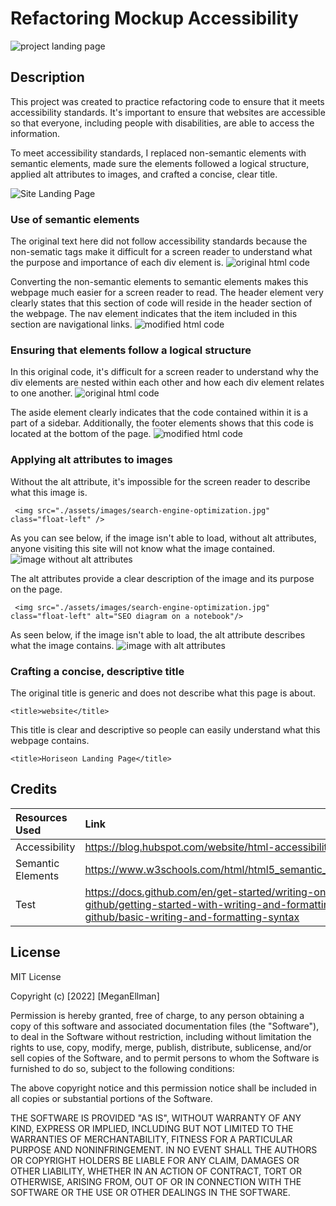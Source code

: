 # Refactoring Mockup Accessibility
![project landing page](/assets/images/mockup-page-screenshot.png)

## Description
This project was created to practice refactoring code to ensure that it meets accessibility standards. It's important to ensure that websites are accessible so that everyone, including people with disabilities, are able to access the information. 

To meet accessibility standards, I replaced non-semantic elements with semantic elements, made sure the elements followed a logical structure, applied alt attributes to images, and crafted a concise, clear title.

![Site Landing Page](https://megellman.github.io/refactoring-mockup-accessibility/)

### Use of semantic elements
The original text here did not follow accessibility standards because the non-sematic tags make it difficult for a screen reader to understand what the purpose and importance of each div element is. 
![original html code](/assets/images/semantic-original.png)

Converting the non-semantic elements to semantic elements makes this webpage much easier for a screen reader to read. The header element very clearly states that this section of code will reside in the header section of the webpage. The nav element indicates that the item included in this section are navigational links.
![modified html code](/assets/images/semantic-modified.png)

### Ensuring that elements follow a logical structure
In this original code, it's difficult for a screen reader to understand why the div elements are nested within each other and how each div element relates to one another. 
![original html code](/assets/images/logical-structure-original.png)

The aside element clearly indicates that the code contained within it is a part of a sidebar. Additionally, the footer elements shows that this code is located at the bottom of the page. 
![modified html code](/assets/images/logical-structure-modified.png)

### Applying alt attributes to images
Without the alt attribute, it's impossible for the screen reader to describe what this image is. 
```
 <img src="./assets/images/search-engine-optimization.jpg" class="float-left" />
 ```
As you can see below, if the image isn't able to load, without alt attributes, anyone visiting this site will not know what the image contained.
![image without alt attributes](/assets/images/image-without-alt.png)

The alt attributes provide a clear description of the image and its purpose on the page.
```
 <img src="./assets/images/search-engine-optimization.jpg" class="float-left" alt="SEO diagram on a notebook"/>
```
 As seen below, if the image isn't able to load, the alt attribute describes what the image contains.
![image with alt attributes](/assets/images/image-with-alt.png)

### Crafting a concise, descriptive title
The original title is generic and does not describe what this page is about.
```
<title>website</title>
```

This title is clear and descriptive so people can easily understand what this webpage contains.
```
<title>Horiseon Landing Page</title>
```

## Credits
|Resources Used| Link |
|:------|:-----|
|Accessibility| https://blog.hubspot.com/website/html-accessibility|
|Semantic Elements|https://www.w3schools.com/html/html5_semantic_elements.asp|
|Test|https://docs.github.com/en/get-started/writing-on-github/getting-started-with-writing-and-formatting-on-github/basic-writing-and-formatting-syntax|

## License
MIT License

Copyright (c) [2022] [MeganEllman]

Permission is hereby granted, free of charge, to any person obtaining a copy
of this software and associated documentation files (the "Software"), to deal
in the Software without restriction, including without limitation the rights
to use, copy, modify, merge, publish, distribute, sublicense, and/or sell
copies of the Software, and to permit persons to whom the Software is
furnished to do so, subject to the following conditions:

The above copyright notice and this permission notice shall be included in all
copies or substantial portions of the Software.

THE SOFTWARE IS PROVIDED "AS IS", WITHOUT WARRANTY OF ANY KIND, EXPRESS OR
IMPLIED, INCLUDING BUT NOT LIMITED TO THE WARRANTIES OF MERCHANTABILITY,
FITNESS FOR A PARTICULAR PURPOSE AND NONINFRINGEMENT. IN NO EVENT SHALL THE
AUTHORS OR COPYRIGHT HOLDERS BE LIABLE FOR ANY CLAIM, DAMAGES OR OTHER
LIABILITY, WHETHER IN AN ACTION OF CONTRACT, TORT OR OTHERWISE, ARISING FROM,
OUT OF OR IN CONNECTION WITH THE SOFTWARE OR THE USE OR OTHER DEALINGS IN THE
SOFTWARE.
